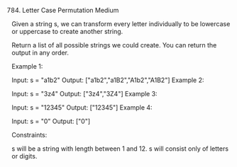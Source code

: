 784. Letter Case Permutation
Medium

Given a string s, we can transform every letter individually to be lowercase or uppercase to create another string.

Return a list of all possible strings we could create. You can return the output in any order.



Example 1:

Input: s = "a1b2"
Output: ["a1b2","a1B2","A1b2","A1B2"]
Example 2:

Input: s = "3z4"
Output: ["3z4","3Z4"]
Example 3:

Input: s = "12345"
Output: ["12345"]
Example 4:

Input: s = "0"
Output: ["0"]


Constraints:

s will be a string with length between 1 and 12.
s will consist only of letters or digits.
